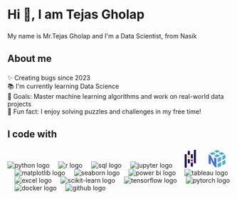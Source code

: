 <h1 align="left">Hi 👋, I am Tejas Gholap</h1>

###

<p align="left">My name is Mr.Tejas Gholap and I'm a Data Scientist, from Nasik</p>

###

<h2 align="left">About me</h2>

###

<p align="left">✨ Creating bugs since 2023<br>📚 I'm currently learning Data Science<br>🎯 Goals: Master machine learning algorithms and work on real-world data projects<br>🎲 Fun fact: I enjoy solving puzzles and challenges in my free time!</p>

###

<h2 align="left">I code with</h2>

###

<div align="left">
  <!-- Programming Languages -->
  <img src="https://cdn.jsdelivr.net/gh/devicons/devicon/icons/python/python-original.svg" height="40" alt="python logo" />
  <img width="12" />
  <img src="https://cdn.jsdelivr.net/gh/devicons/devicon/icons/r/r-original.svg" height="40" alt="r logo" />
  <img width="12" />
  <img src="https://cdn.jsdelivr.net/gh/devicons/devicon/icons/mysql/mysql-original.svg" height="40" alt="sql logo" />
  <img width="12" />
  
  <!-- Data Analysis & Visualization -->
  <img src="https://upload.wikimedia.org/wikipedia/commons/3/38/Jupyter_logo.svg" height="40" alt="jupyter logo" />
  <img width="12" />
  <img src="https://raw.githubusercontent.com/devicons/devicon/master/icons/pandas/pandas-original.svg" height="40" alt="pandas logo" />
  <img width="12" />
  <img src="https://raw.githubusercontent.com/devicons/devicon/master/icons/numpy/numpy-original.svg" height="40" alt="numpy logo" />
  <img width="12" />
  <img src="https://matplotlib.org/_static/images/logo2.svg" height="40" alt="matplotlib logo" />
  <img width="12" />
  <img src="https://upload.wikimedia.org/wikipedia/commons/1/10/Seaborn_logo.svg" height="40" alt="seaborn logo" />
  <img width="12" />
  <img src="https://upload.wikimedia.org/wikipedia/commons/1/19/Power_BI_Logo.svg" height="40" alt="power bi logo" />
  <img width="12" />
  <img src="https://upload.wikimedia.org/wikipedia/commons/4/4b/Tableau_Logo.png" height="40" alt="tableau logo" />
  <img width="12" />
  <img src="https://img.icons8.com/color/48/microsoft-excel-2019.png" height="40" alt="excel logo" />

  <!-- Machine Learning -->
  <img width="12" />
  <img src="https://upload.wikimedia.org/wikipedia/commons/0/05/Scikit_learn_logo_small.svg" height="40" alt="scikit-learn logo" />
  <img width="12" />
  <img src="https://upload.wikimedia.org/wikipedia/commons/2/2d/Tensorflow_logo.svg" height="40" alt="tensorflow logo" />
  <img width="12" />
  <img src="https://upload.wikimedia.org/wikipedia/commons/1/10/PyTorch_logo_icon.svg" height="40" alt="pytorch logo" />

  <!-- Tools -->
  <img width="12" />
  <img src="https://cdn.jsdelivr.net/gh/devicons/devicon/icons/docker/docker-original.svg" height="40" alt="docker logo" />
  <img width="12" />
  <img src="https://cdn.jsdelivr.net/gh/devicons/devicon/icons/github/github-original.svg" height="40" alt="github logo" />
</div>


###
